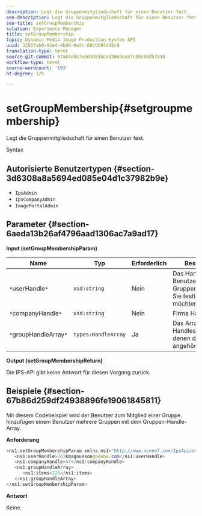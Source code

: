 ```yaml
---
description: Legt die Gruppenmitgliedschaft für einen Benutzer fest.
seo-description: Legt die Gruppenmitgliedschaft für einen Benutzer fest.
seo-title: setGroupMembership
solution: Experience Manager
title: setGroupMembership
topic: Dynamic Media Image Production System API
uuid: 3285fab0-92e4-4b88-9a3c-88cbb97d48c9
translation-type: tm+mt
source-git-commit: 97a84e8e7edd3d834ca42069eae7c09c00d57938
workflow-type: tm+mt
source-wordcount: '103'
ht-degree: 12%

---
```



# setGroupMembership{#setgroupmembership}

Legt die Gruppenmitgliedschaft für einen Benutzer fest.

Syntax

## Autorisierte Benutzertypen {#section-3d6308a8a5694ed085e04d1c37982b9e}

* `IpsAdmin`
* `IpsCompanyAdmin`
* `ImagePortalAdmin`

## Parameter {#section-6aeda13b26af4796aad1306ac7a9ad17}

**Input (setGroupMembershipParam)**

| Name | Typ | Erforderlich | Beschreibung |
|---|---|---|---|
| `*`userHandle`*` | `xsd:string` | Nein | Das Handle des Benutzers, dessen Gruppenmitgliedschaft Sie festlegen möchten. |
| `*`companyHandle`*` | `xsd:string` | Nein | Firma Handle. |
| `*`groupHandleArray`*` | `types:HandleArray` | Ja | Das Array von Handles zu Gruppen, denen der Benutzer angehört. |

**Output (setGroupMembershipReturn)**

Die IPS-API gibt keine Antwort für diesen Vorgang zurück.

## Beispiele {#section-67b86d259df24938896fe19061845811}

Mit diesem Codebeispiel wird der Benutzer zum Mitglied einer Gruppe. hinzufügen einem Benutzer mehrere Gruppen mit dem Gruppen-Handle-Array.

**Anforderung**

```java
<ns1:setGroupMembershipParam xmlns:ns1="http://www.scene7.com/IpsApi/xsd">
   <ns1:userHandle>70|kmagnusson@adobe.com</ns1:userHandle>
   <ns1:companyHandle>47</ns1:companyHandle>
   <ns1:groupHandleArray>
      <ns1:items>225</ns1:items>
   </ns1:groupHandleArray>
</ns1:setGroupMembershipParam>
```

**Antwort**

Keine.
